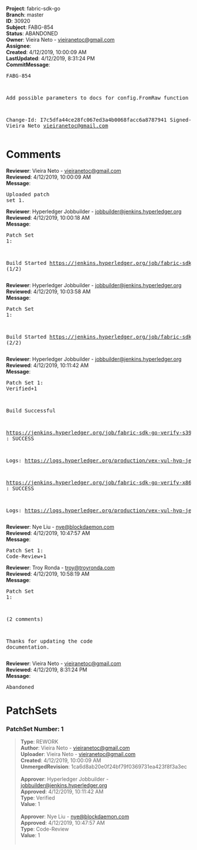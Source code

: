 <strong>Project</strong>: fabric-sdk-go<br><strong>Branch</strong>: master<br><strong>ID</strong>: 30920<br><strong>Subject</strong>: FABG-854<br><strong>Status</strong>: ABANDONED<br><strong>Owner</strong>: Vieira Neto - vieiranetoc@gmail.com<br><strong>Assignee</strong>:<br><strong>Created</strong>: 4/12/2019, 10:00:09 AM<br><strong>LastUpdated</strong>: 4/12/2019, 8:31:24 PM<br><strong>CommitMessage</strong>:<br><pre>FABG-854

Add possible parameters to docs for config.FromRaw function

Change-Id: I7c5dfa44ce28fc067ed3a4b0068facc6a8787941
Signed-off-by: Vieira Neto <vieiranetoc@gmail.com>
</pre><h1>Comments</h1><strong>Reviewer</strong>: Vieira Neto - vieiranetoc@gmail.com<br><strong>Reviewed</strong>: 4/12/2019, 10:00:09 AM<br><strong>Message</strong>: <pre>Uploaded patch set 1.</pre><strong>Reviewer</strong>: Hyperledger Jobbuilder - jobbuilder@jenkins.hyperledger.org<br><strong>Reviewed</strong>: 4/12/2019, 10:00:18 AM<br><strong>Message</strong>: <pre>Patch Set 1:

Build Started https://jenkins.hyperledger.org/job/fabric-sdk-go-verify-s390x/150/ (1/2)</pre><strong>Reviewer</strong>: Hyperledger Jobbuilder - jobbuilder@jenkins.hyperledger.org<br><strong>Reviewed</strong>: 4/12/2019, 10:03:58 AM<br><strong>Message</strong>: <pre>Patch Set 1:

Build Started https://jenkins.hyperledger.org/job/fabric-sdk-go-verify-x86_64/110/ (2/2)</pre><strong>Reviewer</strong>: Hyperledger Jobbuilder - jobbuilder@jenkins.hyperledger.org<br><strong>Reviewed</strong>: 4/12/2019, 10:11:42 AM<br><strong>Message</strong>: <pre>Patch Set 1: Verified+1

Build Successful 

https://jenkins.hyperledger.org/job/fabric-sdk-go-verify-s390x/150/ : SUCCESS

Logs: https://logs.hyperledger.org/production/vex-yul-hyp-jenkins-3/fabric-sdk-go-verify-s390x/150

https://jenkins.hyperledger.org/job/fabric-sdk-go-verify-x86_64/110/ : SUCCESS

Logs: https://logs.hyperledger.org/production/vex-yul-hyp-jenkins-3/fabric-sdk-go-verify-x86_64/110</pre><strong>Reviewer</strong>: Nye Liu - nye@blockdaemon.com<br><strong>Reviewed</strong>: 4/12/2019, 10:47:57 AM<br><strong>Message</strong>: <pre>Patch Set 1: Code-Review+1</pre><strong>Reviewer</strong>: Troy Ronda - troy@troyronda.com<br><strong>Reviewed</strong>: 4/12/2019, 10:58:19 AM<br><strong>Message</strong>: <pre>Patch Set 1:

(2 comments)

Thanks for updating the code documentation.</pre><strong>Reviewer</strong>: Vieira Neto - vieiranetoc@gmail.com<br><strong>Reviewed</strong>: 4/12/2019, 8:31:24 PM<br><strong>Message</strong>: <pre>Abandoned</pre><h1>PatchSets</h1><h3>PatchSet Number: 1</h3><blockquote><strong>Type</strong>: REWORK<br><strong>Author</strong>: Vieira Neto - vieiranetoc@gmail.com<br><strong>Uploader</strong>: Vieira Neto - vieiranetoc@gmail.com<br><strong>Created</strong>: 4/12/2019, 10:00:09 AM<br><strong>UnmergedRevision</strong>: 1ca6d8ab20e0f24bf79f0369731ea423f8f3a3ec<br><br><strong>Approver</strong>: Hyperledger Jobbuilder - jobbuilder@jenkins.hyperledger.org<br><strong>Approved</strong>: 4/12/2019, 10:11:42 AM<br><strong>Type</strong>: Verified<br><strong>Value</strong>: 1<br><br><strong>Approver</strong>: Nye Liu - nye@blockdaemon.com<br><strong>Approved</strong>: 4/12/2019, 10:47:57 AM<br><strong>Type</strong>: Code-Review<br><strong>Value</strong>: 1<br><br></blockquote>